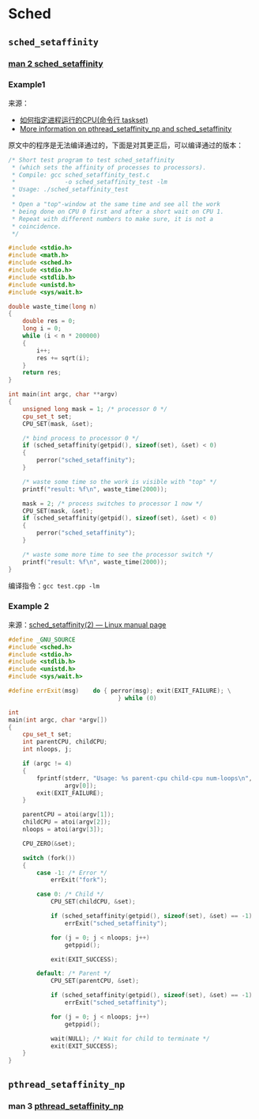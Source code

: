 # Sched

## `sched_setaffinity`

### [man 2 sched_setaffinity](https://man7.org/linux/man-pages/man2/sched_setaffinity.2.html)



### Example1

来源：

- [如何指定进程运行的CPU(命令行 taskset)](https://blog.csdn.net/xluren/article/details/43202201)
- [More information on pthread_setaffinity_np and sched_setaffinity](http://www.thinkingparallel.com/2006/08/18/more-information-on-pthread_setaffinity_np-and-sched_setaffinity/)

原文中的程序是无法编译通过的，下面是对其更正后，可以编译通过的版本：

```c++
/* Short test program to test sched_setaffinity
 * (which sets the affinity of processes to processors).
 * Compile: gcc sched_setaffinity_test.c
 *              -o sched_setaffinity_test -lm
 * Usage: ./sched_setaffinity_test
 *
 * Open a "top"-window at the same time and see all the work
 * being done on CPU 0 first and after a short wait on CPU 1.
 * Repeat with different numbers to make sure, it is not a
 * coincidence.
 */

#include <stdio.h>
#include <math.h>
#include <sched.h>
#include <stdio.h>
#include <stdlib.h>
#include <unistd.h>
#include <sys/wait.h>

double waste_time(long n)
{
	double res = 0;
	long i = 0;
	while (i < n * 200000)
	{
		i++;
		res += sqrt(i);
	}
	return res;
}

int main(int argc, char **argv)
{
	unsigned long mask = 1; /* processor 0 */
	cpu_set_t set;
	CPU_SET(mask, &set);

	/* bind process to processor 0 */
	if (sched_setaffinity(getpid(), sizeof(set), &set) < 0)
	{
		perror("sched_setaffinity");
	}

	/* waste some time so the work is visible with "top" */
	printf("result: %f\n", waste_time(2000));

	mask = 2; /* process switches to processor 1 now */
	CPU_SET(mask, &set);
	if (sched_setaffinity(getpid(), sizeof(set), &set) < 0)
	{
		perror("sched_setaffinity");
	}

	/* waste some more time to see the processor switch */
	printf("result: %f\n", waste_time(2000));
}


```

编译指令：`gcc test.cpp -lm`



### Example 2

来源：[sched_setaffinity(2) — Linux manual page](https://man7.org/linux/man-pages/man2/sched_setaffinity.2.html)

```C++
#define _GNU_SOURCE
#include <sched.h>
#include <stdio.h>
#include <stdlib.h>
#include <unistd.h>
#include <sys/wait.h>

#define errExit(msg)    do { perror(msg); exit(EXIT_FAILURE); \
                               } while (0)

int
main(int argc, char *argv[])
{
	cpu_set_t set;
	int parentCPU, childCPU;
	int nloops, j;

	if (argc != 4)
	{
		fprintf(stderr, "Usage: %s parent-cpu child-cpu num-loops\n",
				argv[0]);
		exit(EXIT_FAILURE);
	}

	parentCPU = atoi(argv[1]);
	childCPU = atoi(argv[2]);
	nloops = atoi(argv[3]);

	CPU_ZERO(&set);

	switch (fork())
	{
		case -1: /* Error */
			errExit("fork");

		case 0: /* Child */
			CPU_SET(childCPU, &set);

			if (sched_setaffinity(getpid(), sizeof(set), &set) == -1)
				errExit("sched_setaffinity");

			for (j = 0; j < nloops; j++)
				getppid();

			exit(EXIT_SUCCESS);

		default: /* Parent */
			CPU_SET(parentCPU, &set);

			if (sched_setaffinity(getpid(), sizeof(set), &set) == -1)
				errExit("sched_setaffinity");

			for (j = 0; j < nloops; j++)
				getppid();

			wait(NULL); /* Wait for child to terminate */
			exit(EXIT_SUCCESS);
	}
}

```





## `pthread_setaffinity_np`

### man 3 [pthread_setaffinity_np](https://www.man7.org/linux/man-pages/man3/pthread_setaffinity_np.3.html)